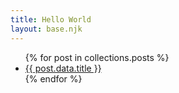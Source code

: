 ```yaml
---
title: Hello World
layout: base.njk
---
```


<ul>
{% for post in collections.posts %}
<li><a href="{{ post.url }}">{{ post.data.title }}</a></li>
{% endfor %}
</ul>